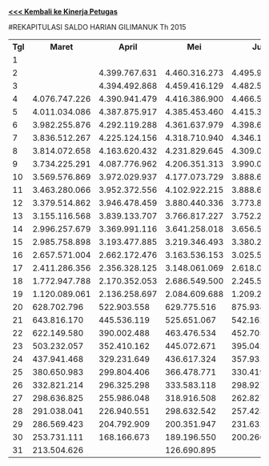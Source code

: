 **[<<< Kembali ke Kinerja Petugas](https://github.com/suriawan/Area-Bali-Utara/blob/master/petugas-gilimanuk-nop15.md)**

#REKAPITULASI SALDO HARIAN GILIMANUK Th 2015




<table><tbody><tr><th>Tgl</th><th>Maret</th><th>April</th><th>Mei</th><th>Juni</th><th>Juli</th><th>Agustus</th><th>September</th><th>Oktober</th><th>Nopember</th></tr><tr><td>1</td><td> </td><td> </td><td> </td><td> </td><td> </td><td> </td><td> </td><td> </td><td> </td></tr><tr><td>2</td><td> </td><td> 4.399.767.631 </td><td> 4.460.316.273 </td><td> 4.495.912.431 </td><td> </td><td> </td><td> </td><td> 4.398.584.538 </td><td> </td></tr><tr><td>3</td><td> </td><td> 4.394.492.868 </td><td> 4.459.416.129 </td><td> 4.482.534.985 </td><td> 4.442.503.869 </td><td> 4.496.838.176 </td><td> 4.665.009.138 </td><td> 4.397.109.727 </td><td> 4.670.189.563 </td></tr><tr><td>4</td><td> 4.076.747.226 </td><td> 4.390.941.479 </td><td> 4.416.386.900 </td><td> 4.466.544.626 </td><td> 4.420.113.265 </td><td> 4.463.888.475 </td><td> 4.650.241.856 </td><td> 4.396.726.770 </td><td> 4.642.323.676 </td></tr><tr><td>5</td><td> 4.011.034.086 </td><td> 4.387.875.917 </td><td> 4.385.453.460 </td><td> 4.415.343.266 </td><td> 4.414.642.305 </td><td> 4.411.028.140 </td><td> 4.639.289.123 </td><td> 4.363.621.562 </td><td> 4.621.531.857 </td></tr><tr><td>6</td><td> 3.982.255.876 </td><td> 4.292.119.288 </td><td> 4.361.637.979 </td><td> 4.398.660.765 </td><td> 4.353.811.802 </td><td> 4.386.453.103 </td><td> 4.621.819.993 </td><td> 4.294.827.959 </td><td> 4.535.001.576 </td></tr><tr><td>7</td><td> 3.836.512.267 </td><td> 4.225.124.156 </td><td> 4.318.710.940 </td><td> 4.346.160.657 </td><td> 4.163.407.728 </td><td> 4.143.868.582 </td><td> 4.446.446.692 </td><td> 4.179.583.697 </td><td> 4.507.139.913 </td></tr><tr><td>8</td><td> 3.814.072.658 </td><td> 4.163.620.432 </td><td> 4.231.829.645 </td><td> 4.309.084.525 </td><td> 3.904.826.615 </td><td> 4.117.839.241 </td><td> 4.345.892.828 </td><td> 4.103.879.403 </td><td> 4.483.012.408 </td></tr><tr><td>9</td><td> 3.734.225.291 </td><td> 4.087.776.962 </td><td> 4.206.351.313 </td><td> 3.990.038.782 </td><td> 3.607.862.005 </td><td> 4.114.307.907 </td><td> 4.188.003.080 </td><td> 3.983.817.210 </td><td> 4.374.897.968 </td></tr><tr><td>10</td><td> 3.569.576.869 </td><td> 3.972.029.937 </td><td> 4.177.073.729 </td><td> 3.888.628.672 </td><td> 3.361.545.899 </td><td> 4.028.197.055 </td><td> 4.087.654.211 </td><td> 3.971.909.294 </td><td> 4.305.292.916 </td></tr><tr><td>11</td><td> 3.463.280.066 </td><td> 3.952.372.556 </td><td> 4.102.922.215 </td><td> 3.888.628.672 </td><td> 3.271.211.515 </td><td> 3.945.442.416 </td><td> 4.015.633.726 </td><td> 3.967.439.704 </td><td> 4.136.261.311 </td></tr><tr><td>12</td><td> 3.379.514.862 </td><td> 3.946.478.459 </td><td> 3.880.440.336 </td><td> 3.773.864.251 </td><td> 3.262.893.319 </td><td> 3.693.258.725 </td><td> 3.945.962.087 </td><td> 3.884.266.770 </td><td> 4.001.193.294 </td></tr><tr><td>13</td><td> 3.155.116.568 </td><td> 3.839.133.707 </td><td> 3.766.817.227 </td><td> 3.752.290.031 </td><td> 2.829.519.601 </td><td> 3.507.329.842 </td><td> 3.874.408.349 </td><td> 3.711.650.739 </td><td> 3.783.906.045 </td></tr><tr><td>14</td><td> 2.996.257.679 </td><td> 3.369.991.116 </td><td> 3.641.258.018 </td><td> 3.656.545.746 </td><td> 2.520.921.893 </td><td> 3.086.639.541 </td><td> 3.659.311.215 </td><td> 3.600.405.164 </td><td> 3.637.220.457 </td></tr><tr><td>15</td><td> 2.985.758.898 </td><td> 3.193.477.885 </td><td> 3.219.346.493 </td><td> 3.380.270.803 </td><td> 1.866.077.507 </td><td> 3.041.182.931 </td><td> 3.283.832.247 </td><td> 3.285.687.807 </td><td> 3.628.317.470 </td></tr><tr><td>16</td><td> 2.657.571.004 </td><td> 2.662.172.476 </td><td> 3.163.536.153 </td><td> 3.025.512.560 </td><td> 1.783.511.693 </td><td> 2.968.406.956 </td><td> 2.916.768.291 </td><td> 2.844.810.274 </td><td> 3.322.269.590 </td></tr><tr><td>17</td><td> 2.411.286.356 </td><td> 2.356.328.125 </td><td> 3.148.061.069 </td><td> 2.618.095.367 </td><td> 1.755.615.407 </td><td> 2.940.212.194 </td><td> 2.578.671.781 </td><td> 2.765.840.821 </td><td> 2.888.767.712 </td></tr><tr><td>18</td><td> 1.772.947.788 </td><td> 2.170.352.053 </td><td> 2.686.549.500 </td><td> 2.245.540.387 </td><td> 1.709.520.298 </td><td> 2.570.432.448 </td><td> 1.632.673.323 </td><td> 2.743.500.995 </td><td> 2.670.715.121 </td></tr><tr><td>19</td><td> 1.120.089.061 </td><td> 2.136.258.697 </td><td> 2.084.609.688 </td><td> 1.209.247.341 </td><td> 1.634.247.328 </td><td> 1.911.124.429 </td><td> 1.356.467.804 </td><td> 1.915.880.062 </td><td> 1.952.717.132 </td></tr><tr><td>20</td><td> 628.702.796 </td><td> 522.903.558 </td><td> 629.775.516 </td><td> 875.938.857 </td><td> 1.116.875.791 </td><td> 530.163.628 </td><td> 967.215.242 </td><td> 593.107.444 </td><td> 629.629.372 </td></tr><tr><td>21</td><td> 643.816.170 </td><td> 445.536.119 </td><td> 525.651.067 </td><td> 542.162.260 </td><td> 983.726.007 </td><td> 448.347.890 </td><td> 737.850.259 </td><td> 489.181.229 </td><td> 578.469.777 </td></tr><tr><td>22</td><td> 622.149.580 </td><td> 390.002.488 </td><td> 463.476.534 </td><td> 452.705.857 </td><td> 670.396.976 </td><td> 419.681.261 </td><td> 527.992.894 </td><td> 456.619.758 </td><td> 572.543.368 </td></tr><tr><td>23</td><td> 503.232.057 </td><td> 352.410.162 </td><td> 445.072.671 </td><td> 395.042.669 </td><td> 586.388.997 </td><td> 415.601.679 </td><td> 467.699.811 </td><td> 416.745.787 </td><td> 519.064.200 </td></tr><tr><td>24</td><td> 437.941.468 </td><td> 329.231.649 </td><td> 436.617.324 </td><td> 357.932.270 </td><td> 558.916.351 </td><td> 375.018.599 </td><td> 451.601.327 </td><td> 399.750.277 </td><td> 460.684.961 </td></tr><tr><td>25</td><td> 380.650.983 </td><td> 299.804.406 </td><td> 366.478.771 </td><td> 330.419.841 </td><td> 551.155.063 </td><td> 311.350.623 </td><td> 382.202.888 </td><td> 393.035.030 </td><td> 427.024.842 </td></tr><tr><td>26</td><td> 332.821.214 </td><td> 296.325.298 </td><td> 333.583.118 </td><td> 298.927.896 </td><td> 540.269.056 </td><td> 268.501.749 </td><td> 362.131.951 </td><td> 351.207.050 </td><td> 375.592.311 </td></tr><tr><td>27</td><td> 298.636.825 </td><td> 255.986.048 </td><td> 318.916.508 </td><td> 262.827.162 </td><td> 447.728.868 </td><td> 235.981.123 </td><td> 276.326.568 </td><td> 329.967.322 </td><td> 349.290.262 </td></tr><tr><td>28</td><td> 291.038.041 </td><td> 226.940.551 </td><td> 298.632.542 </td><td> 257.423.201 </td><td> 356.555.877 </td><td> 213.037.047 </td><td> 236.625.239 </td><td> 288.543.169 </td><td> 336.686.853 </td></tr><tr><td>29</td><td> 286.569.423 </td><td> 204.792.909 </td><td> 200.351.947 </td><td> 231.632.511 </td><td> 305.284.017 </td><td> 195.337.572 </td><td> 197.295.916 </td><td> 257.536.987 </td><td> 317.525.617 </td></tr><tr><td>30</td><td> 253.731.111 </td><td> 168.166.673 </td><td> 189.196.550 </td><td> 200.266.605 </td><td> 266.213.256 </td><td> 186.277.826 </td><td> 121.999.411 </td><td> 193.826.388 </td><td> 266.573.202 </td></tr><tr><td>31</td><td> 213.504.626 </td><td> </td><td> 126.690.895 </td><td> </td><td> 137.480.869 </td><td> 108.957.950 </td><td> </td><td> 170.441.620 </td><td> </td></tr></tbody></table>
